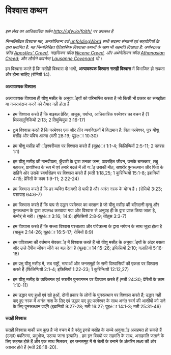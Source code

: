 # विश्वास कथन

 #

*इस लेख का आधिकारिक वर्ज़न http://ufw.io/faith/ पर उपलब्ध है*

*निम्नलिखित विश्वास मत, अन्फोल्डिन्ग वर्ड [unfoldingWord](https://unfoldingword.bible/) सभी सदस्य संगठनों एवं सहयोगियों के द्वारा प्रमाणित है. यह निम्नलिखित ऐतिहासिक विश्वासा कथनों के साथ भी सहमति दिखाता है: अपोस्टल्स क्रीड [Apostles’ Creed](https://git.door43.org/Door43/en_creeds/src/master/content/apostles.md), नाइसियन क्रीड [Nicene Creed](https://git.door43.org/Door43/en_creeds/src/master/content/nicene.md), और अथेनेशियन क्रीड [Athanasian Creed](https://git.door43.org/Door43/en_creeds/src/master/content/athanasian.md); और लौसेने कवनेन्ट [Lausanne Covenant](http://www.lausanne.org/en/documents/lausanne-covenant.html) भी।*

हम विश्वास करते हैं कि मसीही विश्वास दो भागों, **अत्यावश्यक विश्वास** **सतही विश्वास** में विभाजित हो सकता और होना चाहिए (रोमियों 14).

#### अत्यावश्यक विश्वास

अत्यावश्यक विश्वास ही यीशु मसीह के अनुयार्इयों को परिभाषित करता है जो किसी भी प्रकार का समझौता या नजरअंदाज करने को तैयार नही होता है

* हम विश्वास करते हैं कि बाइबल प्रेरित, अचूक, पर्याप्त, आधिकारिक परमेश्वर का वचन है (1 थिस्सलूनिकियों 2:13; 2 तिमुथियुस 3:16-17)

* gम विश्वास करते हैं कि परमेश्वर एक और तीन व्यवक्तित्वों में विद्यमान है: पिता परमेश्वर, पुत्र यीशु मसीह और पवित्र आत्मा (मती 28:19; यूहéा 10:30)

* हम यीशु मसीह की र्इश्वरीयता पर विश्वास करते हैं (यूहéा 1:1-4; फिलिप्पियों 2:5-11; 2 पतरस 1:1)

* हम यीशु मसीह की मानवीयता, कुँवारी के द्वारा उनका जन्म, पापरहित जीवन, उसके चमत्कार, लहू बहाकर, प्रायश्चित के रूप में एवं हमारे बदले में ली गर्इ उसकी मौत, सशरीर पुनरूत्थान और पिता के दाहिने ओर उसके स्वर्गारोहण पर विश्वास करते हैं (मती 1:18,25; 1 कुरिन्थियों 15:1-8; इब्रानियों 4:15; प्रेरितों के काम 1:9-11; 2:22-24)

* हम विश्वास करते हैं कि हर व्यक्ति पैदायशी से पापी है और अनंत नरक के योग्य है। (रोमियों 3:23; यशायाह 64:6-7)

* हम विश्वास करते हैं कि पाप से उद्धार परमेश्वर का वरदान है जो यीशु मसीह की बलिदानी मृत्यु और पुनरूत्थान के द्वारा उपलब्ध करवाया गया और विश्वास से अनुग्रह ही के द्वारा प्राप्त किया जाता है, कमोर्ं से नही। (यूहéा 3:16; 14:6; इफिसियों 2:8-9; तीतुस 3:3-7)

* हम विश्वास करते हैं कि सच्चा विश्वास पश्चाताप और पवित्रात्मा के द्वारा नयेपन के साथ जुड़ा होता है (याकुब 2:14-26; यूहéा 16:5-17; रोमियों 8:9)

* हम पवित्रात्मा की वर्तमान सेवकार्इ में विश्वास करते हैं जो यीशु मसीह के अनुयार्इयों के अंदर बसता और उन्हे दैवीय जीवन जीने का बल देता है (यूहéा 14:15-26; इफिसियों 2:10; गलातियों 5:16-18)

* हम प्रभु यीशु मसीह में, सब राष्ट्रों, भाषाओं और जनसमूहों के सभी विश्वासियों की एकता पर विश्वास करते हैं (फिलिप्पियों 2:1-4; इफिसियों 1:22-23; 1 कुरिन्थियों 12:12,27)

* हम यीशु मसीह के व्यक्तिगत एवं सशरीर पुनरागमन पर विश्वास करते हैं (मती 24:30; प्रेरितों के काम 1:10-11)

* हम उद्धार पाए हुओं एवं खो हुओं, दोनों प्रकार के लोगों के पुनरूत्थान पर विश्वास करते हैं; उद्धार नही पाए हुए नरक में अनंत नाश के लिए एवं उद्धार पाए हुए परमेश्वर के साथ अनंत स्वर्ग की आशीषों को पाने के लिए पुनरूत्थान पाएँगे (इब्रानियों 9:27-28; मती 16:27; यूहéा 14:1-3; मती 25:31-46)

#### सतही विश्वास

सतही विश्वास बाकी सब कुछ है जो वचन में है परंतु इनसे मसीह के सच्चे अनुयार्इ असहमत हो सकते हैं (उदा0 बपतिस्मा, प्रभुभोज, उठाया जाना इत्यादि) . हम इन विषयों पर सहमति के साथ, असहमति जताने के लिए सहमत होते हैं और एक साथ मिलकर, हर जनसमूह में से चेलों के बनाने के अंतरिम लक्ष्य की ओर अग्रसर होते हैं (मती 28:18-20).
